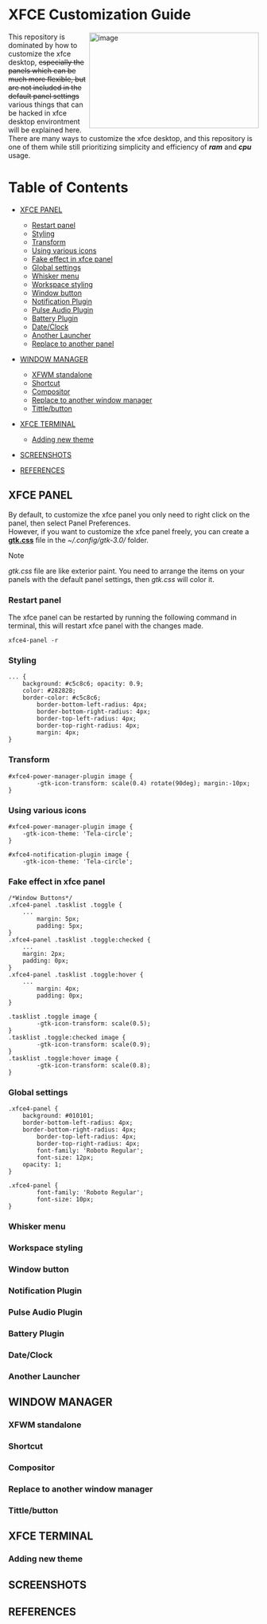 # XFCE Customization Guide 

<img align="right" height="192" width="341" src="https://github.com/diws1/xfce/blob/main/screenshot/xfce%20blumon.png" alt="image" />
This repository is dominated by how to customize the xfce desktop, <s>especially the panels which can be much more flexible, but are not included in the default panel settings</s> various things that can be hacked in xfce desktop environtment will be explained here. There are many ways to customize the xfce desktop, and this repository is one of them while still prioritizing simplicity and efficiency of <b><i>ram</i></b> and <b><i>cpu</i></b> usage.
  
# Table of Contents
- [XFCE PANEL](https://github.com/diws1/xfce-rice?tab=readme-ov-file#panel)
  - [Restart panel](https://github.com/diws1/xfce-rice?tab=readme-ov-file#restart-panel)
  - [Styling](https://github.com/diws1/xfce-rice?tab=readme-ov-file#styling)
  - [Transform](https://github.com/diws1/xfce-rice?tab=readme-ov-file#transform)
  - [Using various icons](https://github.com/diws1/xfce-rice?tab=readme-ov-file#using-various-icons)
  - [Fake effect in xfce panel](https://github.com/diws1/xfce-rice?tab=readme-ov-file#fake-effect-in-xfce-panel)
  - [Global settings](https://github.com/diws1/xfce-rice?tab=readme-ov-file#global-settings)
  - [Whisker menu](https://github.com/diws1/xfce-rice?tab=readme-ov-file#whisker-menu)
  - [Workspace styling](https://github.com/diws1/xfce-rice?tab=readme-ov-file#workspace-styling)
  - [Window button](https://github.com/diws1/xfce-rice?tab=readme-ov-file#window-button)
  - [Notification Plugin](https://github.com/diws1/xfce-rice?tab=readme-ov-file#notification-plugin)
  - [Pulse Audio Plugin](https://github.com/diws1/xfce-rice?tab=readme-ov-file#pulse-audion-plugin)
  - [Battery Plugin](https://github.com/diws1/xfce-rice?tab=readme-ov-file#battery-plugin)
  - [Date/Clock](https://github.com/diws1/xfce-rice?tab=readme-ov-file#date/clock)
  - [Another Launcher](https://github.com/diws1/xfce-rice?tab=readme-ov-file#another-launcher)
  - [Replace to another panel](https://github.com/diws1/xfce-rice?tab=readme-ov-file#replace-to-another-panel)

- [WINDOW MANAGER](https://github.com/diws1/xfce-rice?tab=readme-ov-file#window-manager)
  - [XFWM standalone](https://github.com/diws1/xfce-rice?tab=readme-ov-file#xfwm-standalone)
  - [Shortcut](https://github.com/diws1/xfce-rice?tab=readme-ov-file#shortcut)
  - [Compositor](https://github.com/diws1/xfce-rice?tab=readme-ov-file#compositor)
  - [Replace to another window manager](https://github.com/diws1/xfce-rice?tab=readme-ov-file#replace-to-another-window-manager)
  - [Tittle/button](https://github.com/diws1/xfce-rice?tab=readme-ov-file#title/button)

- [XFCE TERMINAL](https://github.com/diws1/xfce-rice?tab=readme-ov-file#xfce-terminal)
  - [Adding new theme](https://github.com/diws1/xfce-rice?tab=readme-ov-file#adding-new-theme)

- [SCREENSHOTS](https://github.com/diws1/xfce-rice?tab=readme-ov-file#screenshots)
- [REFERENCES](https://github.com/diws1/xfce-rice?tab=readme-ov-file#references)

## XFCE PANEL
By default, to customize the xfce panel you only need to right click on the panel, then select Panel Preferences.\
However, if you want to customize the xfce panel freely, you can create a [<b>gtk.css</b>](https://github.com/diws1/xfce-rice/blob/main/.config/gtk-3.0/gtk.css) file in the <i>~/.config/gtk-3.0/</i> folder.
>[!NOTE]
><i>gtk.css</i> file are like exterior paint. You need to arrange the items on your panels with the default panel settings, then <i>gtk.css</i> will color it.

### Restart panel
The xfce panel can be restarted by running the following command in terminal, this will restart xfce panel with the changes made.
```
xfce4-panel -r
```

### Styling
```
... {
	background: #c5c8c6; opacity: 0.9;
	color: #282828;
	border-color: #c5c8c6;
        border-bottom-left-radius: 4px;
        border-bottom-right-radius: 4px;
        border-top-left-radius: 4px;
        border-top-right-radius: 4px;
        margin: 4px;
}
```
### Transform
```
#xfce4-power-manager-plugin image {
        -gtk-icon-transform: scale(0.4) rotate(90deg); margin:-10px;
}
```
### Using various icons
```
#xfce4-power-manager-plugin image {
	-gtk-icon-theme: 'Tela-circle';
}
```
```
#xfce4-notification-plugin image {
	-gtk-icon-theme: 'Tela-circle';

```
### Fake effect in xfce panel
```
/*Window Buttons*/
.xfce4-panel .tasklist .toggle {
	...
        margin: 5px;
        padding: 5px;
}
.xfce4-panel .tasklist .toggle:checked {
	...
	margin: 2px;
	padding: 0px;
}
.xfce4-panel .tasklist .toggle:hover {
	...
        margin: 4px;
        padding: 0px;
}
```
```
.tasklist .toggle image {
        -gtk-icon-transform: scale(0.5);
}
.tasklist .toggle:checked image {
        -gtk-icon-transform: scale(0.9);
}
.tasklist .toggle:hover image {
        -gtk-icon-transform: scale(0.8);
}
```

### Global settings
```
.xfce4-panel {
	background: #010101;
	border-bottom-left-radius: 4px;
	border-bottom-right-radius: 4px;
        border-top-left-radius: 4px;
        border-top-right-radius: 4px;
        font-family: 'Roboto Regular';
        font-size: 12px;
	opacity: 1;
} 
```
```
.xfce4-panel {
        font-family: 'Roboto Regular';
        font-size: 10px;
} 
```

### Whisker menu
### Workspace styling
### Window button
### Notification Plugin
### Pulse Audio Plugin
### Battery Plugin
### Date/Clock
### Another Launcher

## WINDOW MANAGER
### XFWM standalone
### Shortcut
### Compositor
### Replace to another window manager
### Tittle/button

## XFCE TERMINAL
### Adding new theme 

## SCREENSHOTS

## REFERENCES

<!--
### Replace panel
User can be replace default xfce panel with another panel or bar, for example polybar. To do this, we have two options:
-->







<!--
# xfce-rice

## Introduction
This repository is dominated by how to customize the xfce desktop, especially the panels which can be much more flexible, but are not included in the default panel settings.

## How to customize xfce panel ?
By default, to customize the xfce panel you only need to right click on the panel, then select Panel Preferences.\
However, if you want to customize the xfce panel freely, you can create a [<b>gtk.css</b>](https://github.com/diws1/xfce-rice/blob/main/.config/gtk-3.0/gtk.css) file in the <i>~/.config/gtk-3.0/</i> folder.
>[!NOTE]
><i>gtk.css</i> file are like exterior paint. You need to arrange the items on your panels with the default panel settings, then <i>gtk.css</i> will color it.


```
sudo nano ~/.config/gtk-3.0/gtk.css
```
And copy this [<b>gtk.css</b>](https://github.com/diws1/xfce-rice/blob/main/.config/gtk-3.0/gtk.css) file on your own.


Or you can clone this repository, with : 
```
cd ~/
git clone https://github.com/diws1/xfce-rice
```
Then go to <i>xfce-rice</i> directory, and copy the <i>gtk.css</i> file on your <i>~/.config/gtk-3.0/</i> folder.
```
cd xfce-rice/
cd .config/gtk-3.0/
sudo cp -r gtk.css ~/.config/gtk-3.0/
```

To see your modifications applied, you can reset the xfce4-panel process by typing the following command into a terminal :
```
xfce4-panel -r
```

>[!IMPORTANT]
> Some items on the panel may not change immediately. You need to read the instructions I wrote on each gtk.css theme in this repository, for example :
```
/*
Panel Settings
	Top:
	Row size: 22px
	Length: 1014px
	Icons: 13px
	Background style: solid color
		   color: #1b1b1b opacity: 0

	Clock Font: Terminus (TTF) Medium 9
	      Format: " %I:%M %p "

	Side:
	Row size: 27px
	Length: automatic
	Icons: 20px
	Background style: solid color
		   color: #1b1b1b opacity: 0
Appereance
	GTK-Theme: Adwaita-Dark
	Window-manager-Theme: Ant Bloody
	Icons: Papirus-Dark, Gruvbox Plus Dark (manual change)
*/
```
and
```
/*Note: The launcher ID is obtained by hovering the mouse over the plugin in the panel properties*/
```


## Preview
<i>Nelo</i>
![My Image](https://github.com/diws1/xfce/blob/main/screenshot/xfce%20nelo.png)

<i>Aestethic</i>
![My Image](https://github.com/diws1/xfce/blob/main/screenshot/xfce%20aestethic.png)

<i>Blumon</i>
![My Image](https://github.com/diws1/xfce/blob/main/screenshot/xfce%20blumon.png)



## Tips & Tricks
soon :)

-->
